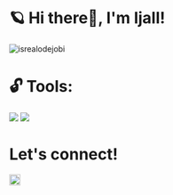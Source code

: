 # <strong>🪐 Hi there👋, I'm Ijall!</strong>
<p align="left"> <img src="https://komarev.com/ghpvc/?username=Ijaldisini&label=Profile%20views&color=0e75b6&style=flat" alt="isrealodejobi" />
</p>

# <strong> 🔓 Tools:</strong>
<p>
    <img src="https://img.shields.io/badge/Python-blue?&logo=python&logoColor=yellow" />
    <img src="https://img.shields.io/badge/C%23-239120?&logo=c-sharp&logoColor=white" />
</p>
 
# <strong>Let's connect!</strong>
<a href="https://www.instagram.com/rdtyazall/">
  <img align="left" alt="Goo's Instagram" width="20px" src="https://simpleicons.now.sh/instagram/495f7e" />
</a>
